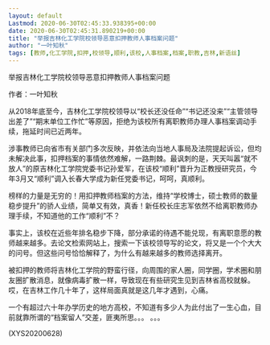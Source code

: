 ```yaml
---
layout: default
Lastmod: 2020-06-30T02:45:33.938395+00:00
date: 2020-06-30T02:45:31.890219+00:00
title: "举报吉林化工学院校领导恶意扣押教师人事档案问题"
author: "一叶知秋"
tags: [教师,化工学院,扣押,校领导,顺利,该校,人事档案,档案,职教,吉林,新语丝]
---
```


举报吉林化工学院校领导恶意扣押教师人事档案问题

作者：一叶知秋

从2018年底至今，吉林化工学院校领导以“校长还没任命”“书记还没来”“主管领导出差了”“期末单位工作忙”等原因，拒绝为该校所有离职教师办理人事档案调动手续，拖延时间已近两年。

涉事教师已向省市有关部门多次反映，并依法向当地人事局及法院提起诉讼，但均未解决此事，扣押档案的事情依然难解，一路荆棘。最讽刺的是，天天叫嚣“就不放人”的原吉林化工学院党委书记孙爱军，在该校“顺利”晋升为正教授研究员，今年3月又“顺利”调入长春大学成为新任党委书记，呵呵，真顺利。

榜样的力量是无穷的！用扣押教师档案的方法，维持“学校博士，硕士教师的数量稳步提升”的骄人业绩，简单又有效，真香！新任校长庄志军依然不给离职教师办理手续，不知道他的工作“顺利”不？

事实上，该校在近些年排名稳步下降，部分承诺的待遇不能兑现，有离职意愿的教师越来越多。去论文检索网站上，搜索一下该校领导写的论文，将又是一个个大大的问号。但这些问号恰恰解释了，为什么有越来越多的教师选择离开。

被扣押的教师将吉林化工学院的野蛮行径，向周围的家人圈，同学圈，学术圈和朋友圈扩散消息，就像病毒扩散一样，导致现在有些研究生见到吉林省高校就躲。哎，在吉林工作几十年了，这样局面真就是这几年才遇到，心痛。

一个有超过六十年办学历史的地方高校，不知道有多少人为此付出了一生心血，目前就靠所谓的“档案留人”交差，匪夷所思。。。 。。。

(XYS20200628)


